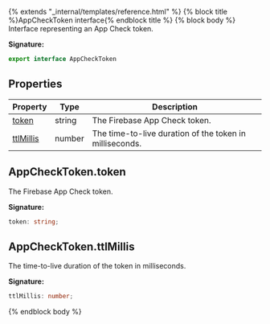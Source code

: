 {% extends "_internal/templates/reference.html" %}
{% block title %}AppCheckToken interface{% endblock title %}
{% block body %}
Interface representing an App Check token.

<b>Signature:</b>

```typescript
export interface AppCheckToken 
```

## Properties

|  Property | Type | Description |
|  --- | --- | --- |
|  [token](./firebase-admin.app-check.appchecktoken.md#appchecktokentoken) | string | The Firebase App Check token. |
|  [ttlMillis](./firebase-admin.app-check.appchecktoken.md#appchecktokenttlmillis) | number | The time-to-live duration of the token in milliseconds. |

## AppCheckToken.token

The Firebase App Check token.

<b>Signature:</b>

```typescript
token: string;
```

## AppCheckToken.ttlMillis

The time-to-live duration of the token in milliseconds.

<b>Signature:</b>

```typescript
ttlMillis: number;
```
{% endblock body %}
